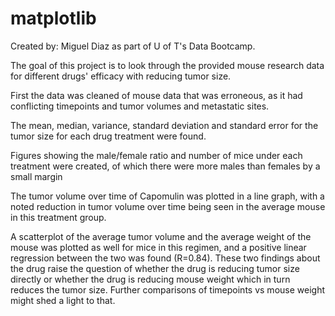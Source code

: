 # matplotlib

Created by: Miguel Diaz 
as part of U of T's Data Bootcamp.

The goal of this project is to look through the provided mouse research data for different drugs' efficacy with reducing tumor size. 

First the data was cleaned of mouse data that was erroneous, as it had conflicting timepoints and tumor volumes and metastatic sites. 

The mean, median, variance, standard deviation and standard error for the tumor size for each drug treatment were found. 

Figures showing the male/female ratio and number of mice under each treatment were created, of which there were more males than females by a small margin

The tumor volume over time of Capomulin was plotted in a line graph, with a noted reduction in tumor volume over time being seen in the average mouse in this treatment group. 

A scatterplot of the average tumor volume and the average weight of the mouse was plotted as well for mice in this regimen, and a positive linear regression between the two was found (R=0.84). These two findings about the drug raise the question of whether the drug is reducing tumor size directly or whether the drug is reducing mouse weight which in turn reduces the tumor size. Further comparisons of timepoints vs mouse weight might shed a light to that. 